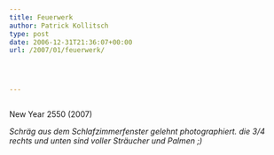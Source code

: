 ```yaml
---
title: Feuerwerk
author: Patrick Kollitsch
type: post
date: 2006-12-31T21:36:07+00:00
url: /2007/01/feuerwerk/




---
```

<div class="flickr">
  <a href="http://www.flickr.com/photos/schreibblogade/340316549/"><img src="//farm1.static.flickr.com/147/340316549_7fe85fc4eb.jpg" class="flickr-photo" alt="" /></a></p> 
  
  <p>
    New Year 2550 (2007)
  </p>
</div>

_Schräg aus dem Schlafzimmerfenster gelehnt photographiert. die 3/4 rechts und unten sind voller Sträucher und Palmen ;)_